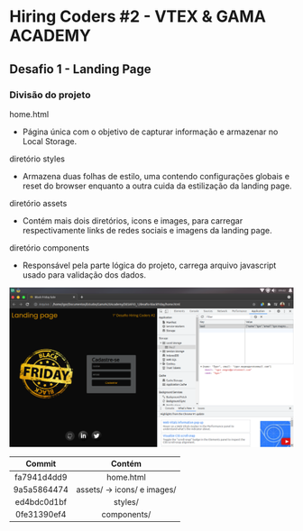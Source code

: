 # Hiring Coders #2 - VTEX & GAMA ACADEMY
## Desafio 1 - Landing Page
### Divisão do projeto

home.html

- Página única com o objetivo de capturar informação e armazenar no Local Storage.

diretório styles

- Armazena duas folhas de estilo, uma contendo configurações globais e reset do browser enquanto a outra cuida da estilização da landing page.

diretório assets

- Contém mais dois diretórios, icons e images, para carregar respectivamente links de redes sociais e imagens da landing page.

diretório components

- Responsável pela parte lógica do projeto, carrega arquivo javascript usado para validação dos dados.

![Print do Projeto](./assets/print-projeto.png)

Commit | Contém
:-----------:|:----------------------------:
 fa7941d4dd9 | home.html
 9a5a5864474 | assets/ -> icons/ e images/
 ed4bdc0d1bf | styles/
 0fe31390ef4 | components/

